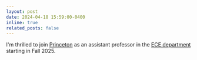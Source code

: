 ```yaml
---
layout: post
date: 2024-04-18 15:59:00-0400
inline: true
related_posts: false
---
```


I'm thrilled to join <a href="https://www.princeton.edu/">Princeton</a> as an assistant professor in the <a href="https://ece.princeton.edu/">ECE department</a> starting in Fall 2025.